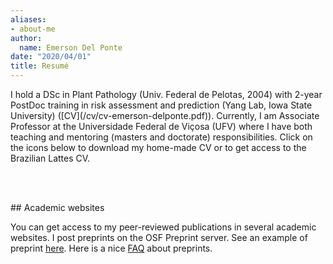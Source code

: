 ```yaml
---
aliases:
- about-me
author:
  name: Emerson Del Ponte
date: "2020/04/01"
title: Resumé
---
```

<link rel="stylesheet" href="https://cdn.rawgit.com/jpswalsh/academicons/master/css/academicons.min.css">

<style>
a.tooltip {
    position: relative;
}

a.tooltip span {
    display: none;    
}

a.tooltip:hover span, a.tooltip:focus span {
    display:block;
    position:absolute;
    top:1em;
    left:1.5em;
    padding: 0.2em 0.6em;
    border:1px solid #996633;
    background-color:#FFFF66;
    color:#000;
}
</style>

<link rel="stylesheet" href="/font-awesome/css/font-awesome.min.css">
I hold a DSc in Plant Pathology (Univ. Federal de Pelotas, 2004) with 2-year PostDoc training in risk assessment and prediction (Yang Lab, Iowa State University) ([CV](/cv/cv-emerson-delponte.pdf)). Currently, I am Associate Professor at the Universidade Federal de Viçosa (UFV) where I have both teaching and mentoring (masters and doctorate) responsibilities. Click on the icons below to download my home-made CV or to get access to the Brazilian Lattes CV.

<a class = "tooltip" href="/cv/cv-emerson-delponte.pdf" title ="Full CV in PDF"><i class="ai ai-cv ai-2x">
</i></a>&nbsp;
<a class = "tooltip" href="http://lattes.cnpq.br/9460309107496381" title = "Lattes CV">
<i class="ai ai-lattes-square ai-2x">
</i></a>


<br>
## Academic websites

You can get access to my peer-reviewed publications in several academic websites. I post preprints on the OSF Preprint server. See an example of preprint [here](https://osf.io/kwvq5/). Here is a nice [FAQ](https://help.osf.io/hc/en-us/articles/360019930493-Preprint-FAQs)
 about preprints.
 <br>

<a  class = "tooltip" href="https://orcid.org/0000-0003-4398-409X">
<i class="ai ai-orcid ai-2x">
</i></a>&nbsp;
<a title = "Publons"  class = "tooltip" href="https://publons.com/researcher/2740078/emerson-m-del-ponte/">
<i class="ai ai-publons ai-2x">
</i></a>&nbsp;
<a title = "Google Scholar" class = "tooltip" href="https://scholar.google.com.br/citations?user=a1rPnI0AAAAJ&hl=en">
<i class="ai ai-google-scholar-square ai-2x">
</i></a>&nbsp;
<a title = "ResearchGate" class = "tooltip" href="https://www.researchgate.net/profile/Emerson_Del_Ponte">
<i class="ai ai-researchgate-square ai-2x">
</i></a>&nbsp;
<a class = "tooltip" title = "Open Science Framework"  href="https://osf.io/jb6yd/">
<i class="ai ai-osf ai-2x">
</i>
</a>







